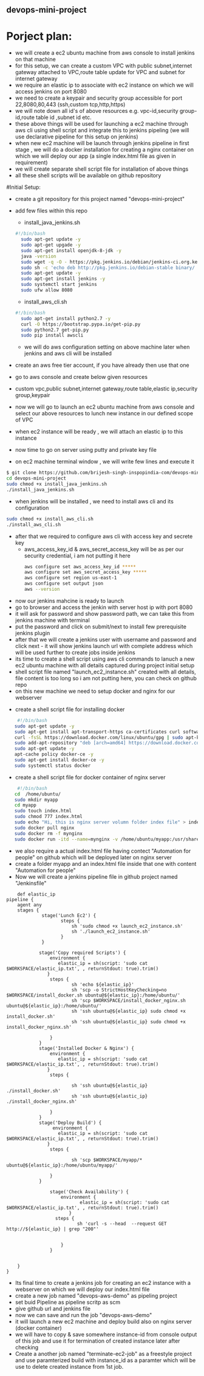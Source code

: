 ## devops-mini-project

# Porject plan:
- we will create a ec2 ubuntu machine from aws console to install jenkins on that machine
- for this setup, we can create a custom VPC with public subnet,internet gateway attached to VPC,route table update for VPC and subnet for internet gateway
- we require an elastic ip to associate with ec2 instance on which we will access jenkins on port 8080
- we need to create a keypair and security group accessible for port 22,8080,80,443 (ssh,custom tcp,http,https)
- we will note down all id's of above resources e.g. vpc-id,security group-id,route table id ,subnet id etc. 
- these above things will be used for launching a ec2 machine through aws cli using shell script and integrate this to jenkins pipeling (we will use declarative pipeline for this setup on jenkins)
- when new ec2 machine will be launch through jenkins pipeline in first stage , we will do a docker installation for creating a nginx container on which we will deploy our app (a single index.html file as given in requirement)
- we will create separate shell script file for installation of above things
- all these shell scripts will be available on github repository

#Initial Setup:

- create a git repository for this project named "devops-mini-project"
- add few files within this repo
  * install_java_jenkins.sh
  ```sh
  #!/bin/bash
    sudo apt-get update -y
    sudo apt-get upgade -y
    sudo apt-get install openjdk-8-jdk -y
    java -version
    sudo wget -q -O - https://pkg.jenkins.io/debian/jenkins-ci.org.key | sudo apt-key add -
    sudo sh -c 'echo deb http://pkg.jenkins.io/debian-stable binary/ > /etc/apt/sources.list.d/jenkins.list'
    sudo apt-get update -y
    sudo apt-get install jenkins -y
    sudo systemctl start jenkins
    sudo ufw allow 8080
  ```
  * install_aws_cli.sh
  ```sh
  #!/bin/bash
    sudo apt-get install python2.7 -y
    curl -O https://bootstrap.pypa.io/get-pip.py
    sudo python2.7 get-pip.py 
    sudo pip install awscli
  ```
    * we will do aws configuration setting on above machine later when jenkins and aws cli will be installed

- create an aws free tier account, if you have already then use that one
- go to aws console and create below given resources
- custom vpc,public subnet,internet gateway,route table,elastic ip,security group,keypair
- now we will go to launch an ec2 ubuntu machine from aws console and select our above resources to lunch new instance in our defined scope of VPC
- when ec2 instance will be ready , we will attach an elastic ip to this instance
- now time to go on server using putty and private key file 
- on ec2 machine terminal window , we will write few lines and execute it
```sh
$ git clone https://github.com/brijesh-singh-inspopindia-com/devops-mini-project.git
cd devops-mini-project
sudo chmod +x install_java_jenkins.sh
./install_java_jenkins.sh
```
- when jenkins will be installed , we need to install aws cli and its configuration
```sh
sudo chmod +x install_aws_cli.sh
./install_aws_cli.sh
```
- after that we required to configure aws cli with access key and secrete key
  * aws_access_key_id  & aws_secret_access_key  will be as per our security credential, i am not putting it here
    ```sh
    aws configure set aws_access_key_id ***** 
    aws configure set aws_secret_access_key *****
    aws configure set region us-east-1 
    aws configure set output json
    aws --version
    ```
- now our jenkins mahcine is ready to launch
- go to browser and access the jenkin with server host ip with port 8080
- it will ask for password and show password path, we can take this from jenkins machine with terminal
- put the password and click on submit/next to install few prerequisite jenkins plugin
- after that we will create a jenkins user with username and password and click next - it will show jenkins launch url with complete address which will be used further to create jobs inside jenkins
- its time to create a shell script using aws cli commands to lanuch a new ec2 ubuntu machine with all details captured during project initial setup
- shell script file named "launch_ec2_instance.sh" created with all details, file content is too long so i am not putting here, you can check on github repo
- on this new machine we need to setup docker and nginx for our webserver
 * create a shell script file for installing docker 
 ```sh
     #!/bin/bash
    sudo apt-get update -y
    sudo apt-get install apt-transport-https ca-certificates curl software-properties-common
    curl -fsSL https://download.docker.com/linux/ubuntu/gpg | sudo apt-key add -
    sudo add-apt-repository "deb [arch=amd64] https://download.docker.com/linux/ubuntu bionic stable"
    sudo apt-get update -y
    apt-cache policy docker-ce -y
    sudo apt-get install docker-ce -y
    sudo systemctl status docker
 ```
 * create a shell script file for docker container of nginx server
 ```sh
     #!/bin/bash
    cd  /home/ubuntu/
    sudo mkdir myapp
    cd myapp
    sudo touch index.html
    sudo chmod 777 index.html
    sudo echo "Hi, this is nginx server volumn folder index file" > index.html
    sudo docker pull nginx
    sudo docker rm -f mynginx
    sudo docker run -itd --name=mynginx -v /home/ubuntu/myapp:/usr/share/nginx/html:ro -p 80:80  nginx
 ```
 - we also require a actual index.html file having contect "Automation for people" on github which will be deployed later on nginx server
 - create a folder myapp and an index.html file inside that one with content "Automation for people"
- Now we will create a jenkins pipeline file in github project named "Jenkinsfile"
```
    def elastic_ip
pipeline {
    agent any    
    stages {  
             stage('Lunch Ec2') {                  
                    steps {
                        sh 'sudo chmod +x launch_ec2_instance.sh'
                        sh './launch_ec2_instance.sh'                    
                    }
             }
         
            stage('Copy required Scripts') { 
                environment {
                   elastic_ip = sh(script: 'sudo cat $WORKSPACE/elastic_ip.txt', , returnStdout: true).trim()
               }
                steps {                        
                        sh 'echo ${elastic_ip}'                        
                        sh 'scp -o StrictHostKeyChecking=no $WORKSPACE/install_docker.sh ubuntu@${elastic_ip}:/home/ubuntu/'
                        sh 'scp $WORKSPACE/install_docker_nginx.sh ubuntu@${elastic_ip}:/home/ubuntu/'
                        sh 'ssh ubuntu@${elastic_ip} sudo chmod +x install_docker.sh'
                        sh 'ssh ubuntu@${elastic_ip} sudo chmod +x install_docker_nginx.sh'
                   
                }
            }
            stage('Installed Docker & Nginx') { 
                environment {
                   elastic_ip = sh(script: 'sudo cat $WORKSPACE/elastic_ip.txt', , returnStdout: true).trim()
               }
                steps {
                   
                        sh 'ssh ubuntu@${elastic_ip} ./install_docker.sh'
                        sh 'ssh ubuntu@${elastic_ip} ./install_docker_nginx.sh'
                    
                }
            }
            stage('Deploy Build') { 
                 environment {
                   elastic_ip = sh(script: 'sudo cat $WORKSPACE/elastic_ip.txt', , returnStdout: true).trim()
               }
                steps {
                    
                        sh 'scp $WORKSPACE/myapp/* ubuntu@${elastic_ip}:/home/ubuntu/myapp/'
                   
                }
            } 
           
                stage('Check Availability') {
                    environment {
                           elastic_ip = sh(script: 'sudo cat $WORKSPACE/elastic_ip.txt', , returnStdout: true).trim()
                       }
                  steps {                         
                          sh 'curl -s --head  --request GET  http://${elastic_ip} | grep "200"'                          
                              
                       
                    }
                }         
        

    }
}

```
- Its final time to create a jenkins job for creating an ec2 instance with a webserver on which we will deploy our index.html file
- create a new job named "devops-aws-demo" as pipeling project
- set buid Pipeline as pipeline scritp as scm 
- give github url and jenkins file 
- now we can save and run the job "devops-aws-demo"
- it will launch a new ec2 machine and deploy build also on nginx server (docker container)
- we will have to copy & save somewhere instance-id from console output of this job and use it for termination of created instance later after checking
- Create a another job named "terminate-ec2-job" as a freestyle project and use paramterized build with instance_id as a paramter which will be use to delete created instance from 1st job.
